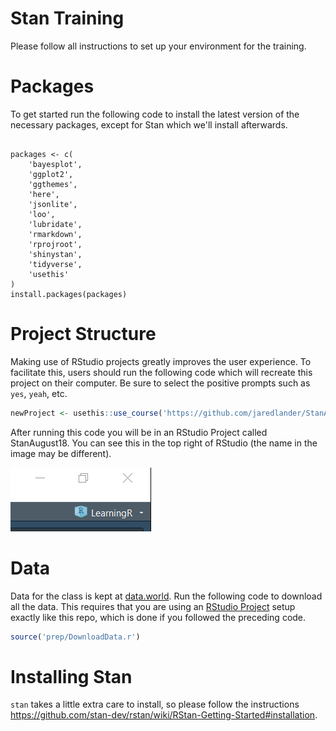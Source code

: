 
<!-- README.md is generated from README.Rmd. Please edit that file -->
Stan Training
=============

Please follow all instructions to set up your environment for the training.

Packages
========

To get started run the following code to install the latest version of the necessary packages, except for Stan which we'll install afterwards.

<pre class='sourceCode r'><code class='sourceCode r'>
packages <- c(
    'bayesplot', 
    'ggplot2', 
    'ggthemes', 
    'here', 
    'jsonlite', 
    'loo', 
    'lubridate', 
    'rmarkdown', 
    'rprojroot', 
    'shinystan', 
    'tidyverse', 
    'usethis'
)
install.packages(packages)
</code></pre>

Project Structure
=================

Making use of RStudio projects greatly improves the user experience. To facilitate this, users should run the following code which will recreate this project on their computer. Be sure to select the positive prompts such as `yes`, `yeah`, etc.

``` r
newProject <- usethis::use_course('https://github.com/jaredlander/StanAugust18/archive/master.zip')
```

After running this code you will be in an RStudio Project called StanAugust18. You can see this in the top right of RStudio (the name in the image may be different).

<img src="images/ProjectCorner.png" width="225" />

Data
====

Data for the class is kept at [data.world](https://data.world/landeranalytics/standata). Run the following code to download all the data. This requires that you are using an [RStudio Project](https://support.rstudio.com/hc/en-us/articles/200526207-Using-Projects) setup exactly like this repo, which is done if you followed the preceding code.

``` r
source('prep/DownloadData.r')
```

Installing Stan
===============

`stan` takes a little extra care to install, so please follow the instructions <https://github.com/stan-dev/rstan/wiki/RStan-Getting-Started#installation>.
